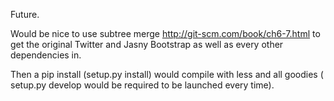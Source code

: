 Future.

Would be nice to use subtree merge http://git-scm.com/book/ch6-7.html to get the original Twitter and Jasny Bootstrap as well as every other dependencies in.

Then a pip install (setup.py install) would compile with less and all goodies ( setup.py develop would be required to be launched every time).